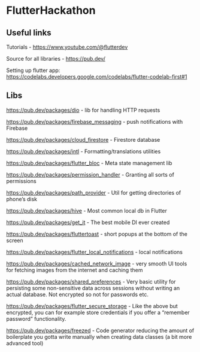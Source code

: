 # FlutterHackathon

## Useful links
Tutorials - https://www.youtube.com/@flutterdev

Source for all libraries - https://pub.dev/

Setting up flutter app: https://codelabs.developers.google.com/codelabs/flutter-codelab-first#1

## Libs
https://pub.dev/packages/dio - lib for handling HTTP requests

https://pub.dev/packages/firebase_messaging - push notifications with Firebase

https://pub.dev/packages/cloud_firestore - Firestore database

https://pub.dev/packages/intl - Formatting/translations utilities

https://pub.dev/packages/flutter_bloc - Meta state management lib

https://pub.dev/packages/permission_handler - Granting all sorts of permissions

https://pub.dev/packages/path_provider - Util for getting directories of phone’s disk

https://pub.dev/packages/hive - Most common local db in Flutter

https://pub.dev/packages/get_it - The best mobile DI ever created

https://pub.dev/packages/fluttertoast - short popups at the bottom of the screen

https://pub.dev/packages/flutter_local_notifications - local notifications

https://pub.dev/packages/cached_network_image - very smooth UI tools for fetching images from the internet and caching them

https://pub.dev/packages/shared_preferences - Very basic utility for persisting some non-sensitive data across sessions without writing an actual database. 
Not encrypted so not for passwords etc.

https://pub.dev/packages/flutter_secure_storage - Like the above but encrypted, you can for example store credentials if you offer a “remember password” 
functionality.

https://pub.dev/packages/freezed - Code generator reducing the amount of boilerplate you gotta write manually when creating data classes (a bit more 
advanced tool)

